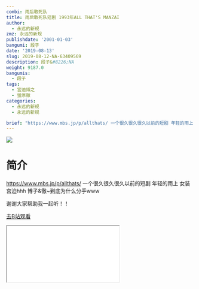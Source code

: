 ```yaml
---
combi: 雨后敢死队
title: 雨后敢死队短剧 1993年ALL THAT'S MANZAI
author:
  - 永远的新规
zmz: 永远的新规
publishdate: '2001-01-03'
bangumi: 段子
date: '2019-08-13'
slug: 2019-08-12-NA-63409569
description: 段子&#8226;NA
weight: 9187.0
bangumis:
  - 段子
tags:
  - 宮迫博之
  - 蛍原徹
categories:
  - 永远的新规
  - 永远的新规

brief: "https://www.mbs.jp/p/allthats/ 一个很久很久很久以前的短剧 年轻的雨上 女装宫迫hhh 博子&徹~到底为什么分手www 谢谢大家帮助我一起听！！"
---
```

![](https://raw.githubusercontent.com/tcgriffith/owaraisite/master/static/tmpimg/a592bcc6caefc05808e30ad4d98342b277bf28e2.jpg.480.jpg)
# 简介  
https://www.mbs.jp/p/allthats/
一个很久很久很久以前的短剧 年轻的雨上 女装宫迫hhh
博子&徹~到底为什么分手www

谢谢大家帮助我一起听！！  

[去B站观看](https://www.bilibili.com/video/av63409569/)
<div class ="resp-container"><iframe class="testiframe" src="//player.bilibili.com/player.html?aid=63409569"", scrolling="no", allowfullscreen="true" > </iframe></div> 
